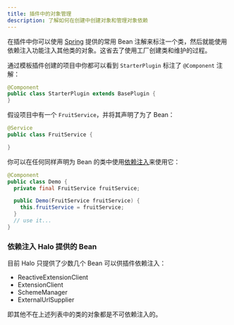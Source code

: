 ```yaml
---
title: 插件中的对象管理
description: 了解如何在创建中创建对象和管理对象依赖
---
```


在插件中你可以使用 [Spring](https://spring.io) 提供的常用 Bean 注解来标注一个类，然后就能使用依赖注入功能注入其他类的对象。这省去了使用工厂创建类和维护的过程。

通过模板插件创建的项目中你都可以看到 `StarterPlugin` 标注了 `@Component` 注解：

```java
@Component
public class StarterPlugin extends BasePlugin {
}
```

假设项目中有一个 `FruitService`，并将其声明了为了 Bean：

```java
@Service
public class FruitService {

}
```

你可以在任何同样声明为 Bean 的类中使用[依赖注入](https://docs.spring.io/spring-framework/docs/current/reference/html/core.html#beans-dependencies)来使用它：

```java
@Component
public class Demo {
  private final FruitService fruitService;

  public Demo(FruitService fruitService) {
    this.fruitService = fruitService;
  }
  // use it...
}
```

### 依赖注入 Halo 提供的 Bean

目前 Halo 只提供了少数几个 Bean 可以供插件依赖注入：

- ReactiveExtensionClient
- ExtensionClient
- SchemeManager
- ExternalUrlSupplier

即其他不在上述列表中的类的对象都是不可依赖注入的。
